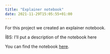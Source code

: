 ```yaml
---
title: "Explainer notebook"
date: 2021-11-29T15:05:55+01:00
---
```


For this project we created an explainer notebook. 

ÍBS: I'll put a description of the notebook here

You can find the notebook [here](https://github.com/iriss04/Final-Project-02805/blob/main/Explainer%20Notebook%20-%20Greek%20Mythology.ipynb).
